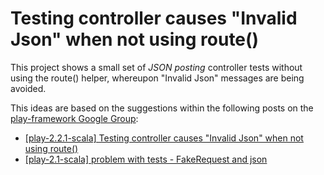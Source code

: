 # Testing controller causes "Invalid Json" when not using route()

This project shows a small set of _JSON posting_ controller tests without using the route() helper, whereupon "Invalid Json" messages are being avoided.

This ideas are based on the suggestions within the following posts on the [play-framework Google Group](https://groups.google.com/forum/#!forum/play-framework):

* [\[play-2.2.1-scala\] Testing controller causes "Invalid Json" when not using route()](https://groups.google.com/forum/#!topic/play-framework/ltGmWx41330)
* [\[play-2.1-scala\] problem with tests - FakeRequest and json](https://groups.google.com/forum/#!msg/play-framework/GU2qeQ9naaA/eKwL-xz-oRsJ)
